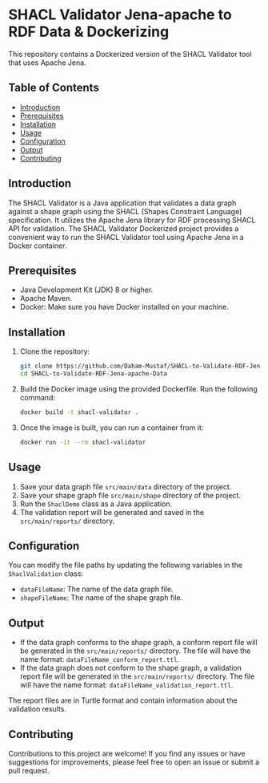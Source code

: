 # SHACL Validator Jena-apache to RDF Data & Dockerizing 

This repository contains a Dockerized version of the SHACL Validator tool that uses Apache Jena.

## Table of Contents

- [Introduction](#introduction)
- [Prerequisites](#prerequisites)
- [Installation](#installation)
- [Usage](#usage)
- [Configuration](#configuration)
- [Output](#output)
- [Contributing](#contributing)

## Introduction

The SHACL Validator is a Java application that validates a data graph against a shape graph using the SHACL (Shapes Constraint Language) specification. It utilizes the Apache Jena library for RDF processing SHACL API for validation.
The SHACL Validator Dockerized project provides a convenient way to run the SHACL Validator tool using Apache Jena in a Docker container.

## Prerequisites
- Java Development Kit (JDK) 8 or higher.
- Apache Maven.
- Docker: Make sure you have Docker installed on your machine.

## Installation

1. Clone the repository:

   ```sh
   git clone https://github.com/Daham-Mustaf/SHACL-to-Validate-RDF-Jena-apache-Data.git
   cd SHACL-to-Validate-RDF-Jena-apache-Data

2. Build the Docker image using the provided Dockerfile. Run the following command:
   ```sh
   docker build -t shacl-validator .
3. Once the image is built, you can run a container from it:
   ```sh
   docker run -it --rm shacl-validator

## Usage

1. Save your data graph file `src/main/data` directory of the project.
2. Save your shape graph file `src/main/shape` directory of the project.
3. Run the `ShaclDemo` class as a Java application.
4. The validation report will be generated and saved in the `src/main/reports/` directory.

## Configuration

You can modify the file paths by updating the following variables in the `ShaclValidation` class:

- `dataFileName`: The name of the data graph file.
- `shapeFileName`: The name of the shape graph file.

## Output

- If the data graph conforms to the shape graph, a conform report file will be generated in the `src/main/reports/` directory. The file will have the name format: `dataFileName_conform_report.ttl`.
- If the data graph does not conform to the shape graph, a validation report file will be generated in the `src/main/reports/` directory. The file will have the name format: `dataFileName_validation_report.ttl`.

The report files are in Turtle format and contain information about the validation results.

## Contributing

Contributions to this project are welcome! If you find any issues or have suggestions for improvements, please feel free to open an issue or submit a pull request.




